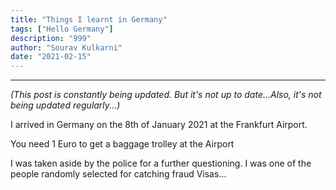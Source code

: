 ```yaml
---
title: "Things I learnt in Germany"
tags: ["Hello Germany"]
description: "999"
author: "Sourav Kulkarni"
date: "2021-02-15"
---
```


---
*(This post is constantly being updated. But it's not up to date...Also, it's not being updated regularly...)*

I arrived in Germany on the 8th of January 2021 at the Frankfurt Airport.

You need 1 Euro to get a baggage trolley at the Airport

I was taken aside by the police for a further questioning. I was one of the people randomly selected for catching fraud Visas...

